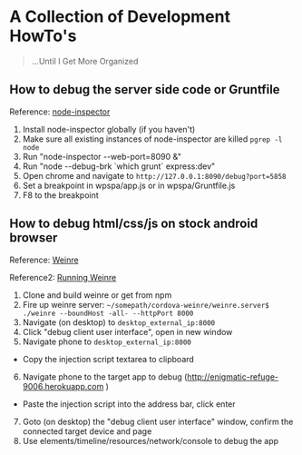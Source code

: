 # A Collection of Development HowTo's
> ...Until I Get More Organized

## How to debug the server side code or Gruntfile
Reference: [node-inspector](https://github.com/node-inspector/node-inspector)

1. Install node-inspector globally \(if you haven't\)
2. Make sure all existing instances of node-inspector are killed `pgrep -l node`
3. Run "node-inspector --web-port=8090 &"
4. Run "node --debug-brk \`which grunt\` express:dev"
5. Open chrome and navigate to `http://127.0.0.1:8090/debug?port=5858`
6. Set a breakpoint in wpspa/app.js or in wpspa/Gruntfile.js
7. F8 to the breakpoint

## How to debug html/css/js on stock android browser
Reference: [Weinre](http://people.apache.org/~pmuellr/weinre/docs/latest/)

Reference2: [Running Weinre](http://people.apache.org/~pmuellr/weinre/docs/latest/Running.html)

1. Clone and build weinre or get from npm
2. Fire up weinre server: `~/somepath/cordova-weinre/weinre.server$ ./weinre --boundHost -all- --httpPort 8000`
3. Navigate \(on desktop\) to `desktop_external_ip:8000`
4. Click "debug client user interface", open in new window
5. Navigate phone to `desktop_external_ip:8000`
  * Copy the injection script textarea to clipboard
6. Navigate phone to the target app to debug \(http://enigmatic-refuge-9006.herokuapp.com \)
  * Paste the injection script into the address bar, click enter
7. Goto \(on desktop\) the "debug client user interface" window, confirm the connected target device and page
8. Use elements/timeline/resources/network/console to debug the app